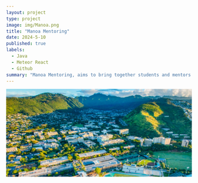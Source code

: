 ```yaml
---
layout: project
type: project
image: img/Manoa.png
title: "Manoa Mentoring"
date: 2024-5-10
published: true
labels:
  - Java
  - Meteor React
  - Github
summary: "Manoa Mentoring, aims to bring together students and mentors."
---
```


<img class="img-fluid" src="../img/valley.jpg">
